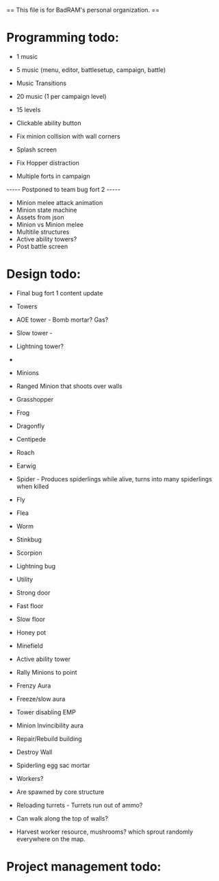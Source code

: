  == This file is for BadRAM's personal organization. ==

Programming todo:
=================

- 1 music
- 5 music (menu, editor, battlesetup, campaign, battle)
- Music Transitions
- 20 music (1 per campaign level)
- 15 levels
- Clickable ability button

- Fix minion collision with wall corners
- Splash screen

- Fix Hopper distraction
- Multiple forts in campaign

----- Postponed to team bug fort 2 -----
- Minion melee attack animation
- Minion state machine
- Assets from json
- Minion vs Minion melee
- Multitile structures
- Active ability towers?
- Post battle screen


Design todo:
============
- Final bug fort 1 content update
 - Towers
  - AOE tower - Bomb mortar? Gas?
  - Slow tower - 
  - Lightning tower?
  - 
 - Minions
  - Ranged Minion that shoots over walls
  - Grasshopper
  - Frog
  - Dragonfly
  - Centipede
  - Roach
  - Earwig
  - Spider - Produces spiderlings while alive, turns into many spiderlings when killed
  - Fly
  - Flea
  - Worm
  - Stinkbug
  - Scorpion
  - Lightning bug
 - Utility
  - Strong door
  - Fast floor
  - Slow floor
  - Honey pot
  - Minefield
 - Active ability tower
  - Rally Minions to point
  - Frenzy Aura
  - Freeze/slow aura
  - Tower disabling EMP
  - Minion Invincibility aura
  - Repair/Rebuild building
  - Destroy Wall 
  - Spiderling egg sac mortar

- Workers?
 - Are spawned by core structure
 - Reloading turrets - Turrets run out of ammo?
 - Can walk along the top of walls?
 - Harvest worker resource, mushrooms? which sprout randomly everywhere on the map.


Project management todo:
========================

